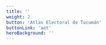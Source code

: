 ```yaml
---
title: ''
weight: 2
button: 'Atlas Electoral de Tucumán'
buttonLink: 'aet'
heroBackground: ''
---
```

